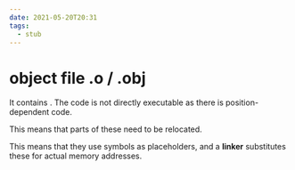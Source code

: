 ```yaml
---
date: 2021-05-20T20:31
tags: 
  - stub
---
```


# object file .o / .obj

It contains <d95485e2>. The code is not directly executable as there is position-dependent code.

This means that parts of these need to be relocated.

This means that they use symbols as placeholders, and a **linker** substitutes these for actual memory addresses.
